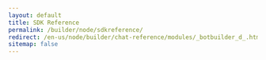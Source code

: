 ```yaml
---
layout: default
title: SDK Reference
permalink: /builder/node/sdkreference/
redirect: /en-us/node/builder/chat-reference/modules/_botbuilder_d_.html
sitemap: false
---
```

